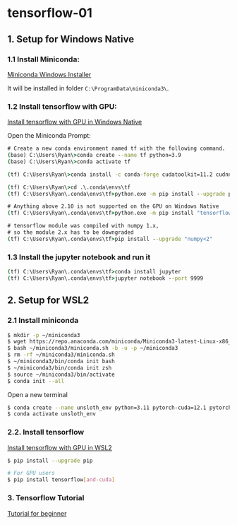 # tensorflow-01

## 1. Setup for Windows Native
### 1.1 Install Miniconda:
[Miniconda Windows Installer](https://repo.anaconda.com/miniconda/Miniconda3-latest-Windows-x86_64.exe)

It will be installed in folder `C:\ProgramData\miniconda3\`.

### 1.2 Install tensorflow with GPU:
[Install tensorflow with GPU in Windows Native](https://www.tensorflow.org/install/pip#windows-native_1)

Open the Miniconda Prompt:
```cmd
# Create a new conda environment named tf with the following command.
(base) C:\Users\Ryan\>conda create --name tf python=3.9
(base) C:\Users\Ryan\>conda activate tf

(tf) C:\Users\Ryan\>conda install -c conda-forge cudatoolkit=11.2 cudnn=8.1.0

(tf) C:\Users\Ryan\>cd .\.conda\envs\tf
(tf) C:\Users\Ryan\.conda\envs\tf>python.exe -m pip install --upgrade pip

# Anything above 2.10 is not supported on the GPU on Windows Native
(tf) C:\Users\Ryan\.conda\envs\tf>python.exe -m pip install "tensorflow<2.11"

# tensorflow module was compiled with numpy 1.x, 
# so the module 2.x has to be downgraded
(tf) C:\Users\Ryan\.conda\envs\tf>pip install --upgrade "numpy<2"
```

### 1.3 Install the jupyter notebook and run it
```cmd
(tf) C:\Users\Ryan\.conda\envs\tf>conda install jupyter
(tf) C:\Users\Ryan\.conda\envs\tf>jupyter notebook --port 9999
```

## 2. Setup for WSL2
### 2.1 Install miniconda
```sh
$ mkdir -p ~/miniconda3
$ wget https://repo.anaconda.com/miniconda/Miniconda3-latest-Linux-x86_64.sh -O ~/miniconda3/miniconda.sh
$ bash ~/miniconda3/miniconda.sh -b -u -p ~/miniconda3
$ rm -rf ~/miniconda3/miniconda.sh
$ ~/miniconda3/bin/conda init bash
$ ~/miniconda3/bin/conda init zsh
$ source ~/miniconda3/bin/activate
$ conda init --all
```

Open a new terminal
```sh
$ conda create --name unsloth_env python=3.11 pytorch-cuda=12.1 pytorch cudatoolkit xformers -c pytorch -c nvidia -c xformers -y
$ conda activate unsloth_env
```

### 2.2. Install tensorflow
[Install tensorflow with GPU in WSL2](https://www.tensorflow.org/install/pip#windows-wsl2_1)

```sh
$ pip install --upgrade pip

# For GPU users
$ pip install tensorflow[and-cuda]
```

### 3. Tensorflow Tutorial
[Tutorial for beginner](https://www.tensorflow.org/tutorials/quickstart/beginner)